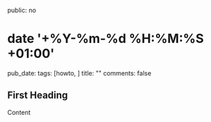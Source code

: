 public: no

# date '+%Y-%m-%d %H:%M:%S +01:00'

pub_date:
tags: [howto, ]
title: ""
comments: false

## First Heading

Content
